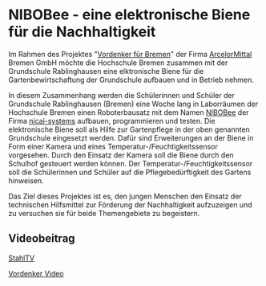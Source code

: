 # NIBOBee - eine elektronische Biene für die Nachhaltigkeit

Im Rahmen des Projektes \"[Vordenker für
Bremen](https://www.vordenkerfuerbremen.de/start)\" der Firma
[ArcelorMittal](https://bremen.arcelormittal.com/Home/) Bremen GmbH
möchte die Hochschule Bremen zusammen mit der Grundschule Rablinghausen
eine elktronische Biene für die Gartenbewirtschaftung der Grundschule
aufbauen und in Betrieb nehmen.

In diesem Zusammenhang werden die Schülerinnen und Schüler der
Grundschule Rablinghausen (Bremen) eine Woche lang in Laborräumen der
Hochschule Bremen einen Roboterbausatz mit dem Namen
[NIBOBee](http://www.nicai-systems.com/de/nibobee) der Firma
[nicai-systems](http://www.nicai-systems.com/de/) aufbauen,
programmieren und testen. Die elektronische Biene soll als Hilfe zur
Gartenpflege in der oben genannten Grundschule eingesetzt werden. Dafür
sind Erweiterungen an der Biene in Form einer Kamera und eines
Temperatur-/Feuchtigkeitssensor vorgesehen. Durch den Einsatz der Kamera
soll die Biene durch den Schulhof gesteuert werden können. Der
Temperatur-/Feuchtigkeitssensor soll die Schülerinnen und Schüler auf
die Pflegebedürftigkeit des Gartens hinweisen.

Das Ziel dieses Projektes ist es, den jungen Menschen den Einsatz der
technischen Hilfsmittel zur Förderung der Nachhaltigkeit aufzuzeigen und
zu versuchen sie für beide Themengebiete zu begeistern.

## Videobeitrag
[StahlTV](https://www.stahltv.de/themen/corporate_social_responsibility/vordenker-projekt_in_der_hochschule_bremen/)

[Vordenker Video](https://www.stahltv.de/themen/corporate_social_responsibility/vordenker-projekt_in_der_hochschule_bremen/)

